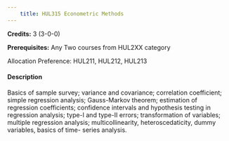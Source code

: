 ```yaml
---
    title: HUL315 Econometric Methods
---
```

**Credits:** 3 (3-0-0)



**Prerequisites:** Any Two courses from HUL2XX category 

Allocation Preference: HUL211, HUL212, HUL213

#### Description 
Basics of sample survey; variance and covariance; correlation coefficient; simple regression analysis; Gauss-Markov theorem; estimation of regression coefficients; confidence intervals and hypothesis testing in regression analysis; type-I and type-II errors; transformation of variables; multiple regression analysis; multicollinearity, heteroscedaticity, dummy variables, basics of time- series analysis.